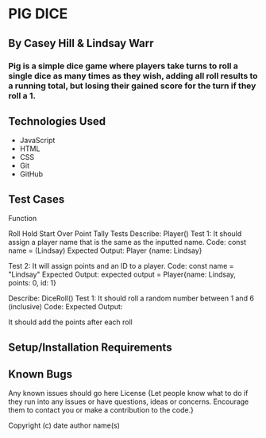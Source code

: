# PIG DICE

## By Casey Hill & Lindsay Warr

### Pig is a simple dice game where players take turns to roll a single dice as many times as they wish, adding all roll results to a running total, but losing their gained score for the turn if they roll a 1.

## Technologies Used

- JavaScript
- HTML
- CSS
- Git
- GitHub

## Test Cases

Function

Roll
Hold
Start Over
Point Tally
Tests
Describe: Player()
Test 1: It should assign a player name that is the same as the inputted name. Code: const name = (Lindsay) Expected Output: Player {name: Lindsay}

Test 2: It will assign points and an ID to a player. Code: const name = "Lindsay" Expected Output: expected output = Player{name: Lindsay, points: 0, id: 1}

Describe: DiceRoll()
Test 1: It should roll a random number between 1 and 6 (inclusive) Code: Expected Output:

It should add the points after each roll

## Setup/Installation Requirements

## Known Bugs

Any known issues
should go here
License
{Let people know what to do if they run into any issues or have questions, ideas or concerns. Encourage them to contact you or make a contribution to the code.}

Copyright (c) date author name(s)
